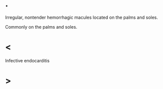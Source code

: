 # .

Irregular, nontender hemorrhagic macules located on the palms and soles.

Commonly on the palms and soles.

# <

Infective endocarditis

# >

